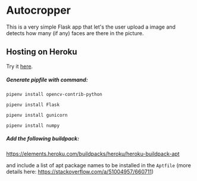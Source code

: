 # Autocropper

This is a very simple Flask app that let's the user upload a image and detects how many (if any) faces are there in the picture.

## Hosting on Heroku

Try it [here](https://scanned-photo-split.herokuapp.com/).

##### Generate pipfile with command:

`pipenv install opencv-contrib-python`

`pipenv install Flask`

`pipenv install gunicorn`

`pipenv install numpy`

##### Add the following buildpack:

https://elements.heroku.com/buildpacks/heroku/heroku-buildpack-apt

and include a list of apt package names to be installed in the `Aptfile` (more details here: https://stackoverflow.com/a/51004957/660711)

